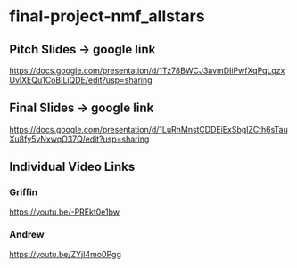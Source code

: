 # final-project-nmf_allstars
## Pitch Slides -> google link
https://docs.google.com/presentation/d/1Tz78BWCJ3avmDIiPwfXqPqLqzxUvlXEQu1CoBILiQDE/edit?usp=sharing

## Final Slides -> google link
https://docs.google.com/presentation/d/1LuRnMnstCDDEiExSbgIZCth6sTauXu8fy5yNxwqO37Q/edit?usp=sharing

## Individual Video Links
### Griffin 
https://youtu.be/-PREkt0e1bw

### Andrew
https://youtu.be/ZYjI4mo0Pgg
